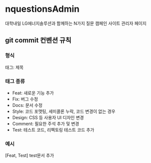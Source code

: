 # nquestionsAdmin
대학내일 
LG에너지솔루션과 함께하는 N가지 질문
캠페인 사이트
관리자 페이지

## git commit 컨벤션 규칙

### 형식 
태그: 제목 

### 태그 종류
- Feat: 새로운 기능 추가
- Fix: 버그 수정
- Docs: 문서 수정
- Style: 코드 포맷팅, 세미콜론 누락, 코드 변경이 없는 경우
- Design: CSS 등 사용자 UI 디자인 변경
- Comment: 필요한 주석 추가 및 변경
- Test: 테스트 코드, 리펙토링 테스트 코드 추가

### 예시 
[Feat, Test] test문서 추가 

